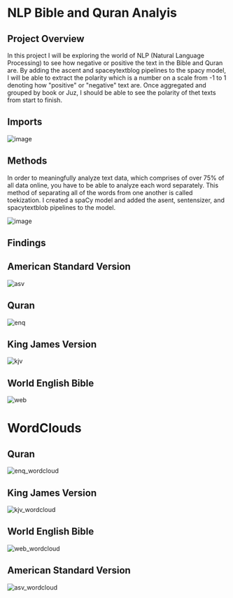 # NLP Bible and Quran Analyis


## Project Overview

In this project I will be exploring the world of NLP (Natural Language Processing) to see how negative or positive the text in the Bible and Quran are. By adding the ascent and spaceytextblog pipelines to the spacy model, I will be able to extract the polarity which is a number on a scale from -1 to 1 denoting how "positive" or "negative" text are. Once aggregated and grouped by book or Juz, I should be able to see the polarity of thet texts from start to finish.

## Imports

![image](https://user-images.githubusercontent.com/10213983/204729422-18447f21-f3a1-4798-a404-6996895edf91.png)

## Methods
In order to meaningfully analyze text data, which comprises of over 75% of all data online, you have to be able to analyze each word separately. 
This method of separating all of the words from one another is called toekization. I created a spaCy model and added the asent, sentensizer, 
and spacytextblob pipelines to the model.

![image](https://user-images.githubusercontent.com/10213983/204728941-ad66452a-0913-4ba8-b057-a3180d1fdaa0.png)


## Findings

## American Standard Version
![asv](https://user-images.githubusercontent.com/10213983/204638424-82b5eb01-b76f-4f83-9bdb-ff6a9b9b0e5d.png)

## Quran
![enq](https://user-images.githubusercontent.com/10213983/204638427-b0b98c99-dd69-45e6-872e-b49dc846cf7d.png)

## King James Version
![kjv](https://user-images.githubusercontent.com/10213983/204638434-00d4da77-77ec-40ad-966d-cf065561550d.png)

## World English Bible
![web](https://user-images.githubusercontent.com/10213983/204638437-e281d828-9c11-4cee-bcf9-2d7d1175d0a8.png)

# WordClouds

## Quran
![enq_wordcloud](https://user-images.githubusercontent.com/10213983/204638500-edebfe18-bf4e-4fd2-8815-48f89f1ad7de.png)

## King James Version
![kjv_wordcloud](https://user-images.githubusercontent.com/10213983/204638503-cb8b88ce-5e3b-43ca-aee6-53c72ed5ca86.png)

## World English Bible
![web_wordcloud](https://user-images.githubusercontent.com/10213983/204638505-1972f3b2-8e6b-4d2c-af52-66f479088703.png)

## American Standard Version
![asv_wordcloud](https://user-images.githubusercontent.com/10213983/204638507-e8d39300-1c1a-47ca-ae68-6b0185a43e85.png)

